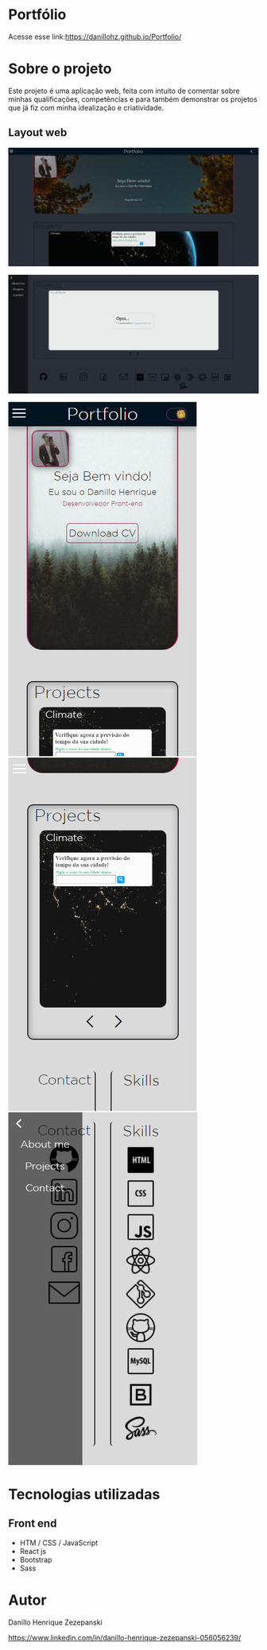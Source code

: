 # Portfólio 
Acesse esse link:https://danillohz.github.io/Portfolio/

# Sobre o projeto
Este projeto é uma aplicação web, feita com intuito de comentar sobre minhas qualificações, competências e para também demonstrar os projetos que já fiz com minha idealização e criatividade. 

## Layout web

![Web 1](https://github.com/Danillohz/Assets/blob/main/Imagens/Portif%C3%B3lio/Portf%C3%B3lio-Img-PCWEB1.PNG)

![Web 2](https://github.com/Danillohz/Assets/blob/main/Imagens/Portif%C3%B3lio/Portf%C3%B3lio-Img-PCWEB2.PNG)

![Web 3](https://github.com/Danillohz/Assets/blob/main/Imagens/Portif%C3%B3lio/Portf%C3%B3lio-Img-MobileWEB1.PNG) 
![Web 4](https://github.com/Danillohz/Assets/blob/main/Imagens/Portif%C3%B3lio/Portf%C3%B3lio-Img-MobileWEB2.PNG)
![Web 5](https://github.com/Danillohz/Assets/blob/main/Imagens/Portif%C3%B3lio/Portf%C3%B3lio-Img-MobileWEB3.PNG)


# Tecnologias utilizadas
## Front end
- HTM / CSS / JavaScript 
- React js
- Bootstrap
- Sass

# Autor

Danillo Henrique Zezepanski

https://www.linkedin.com/in/danillo-henrique-zezepanski-056056239/
